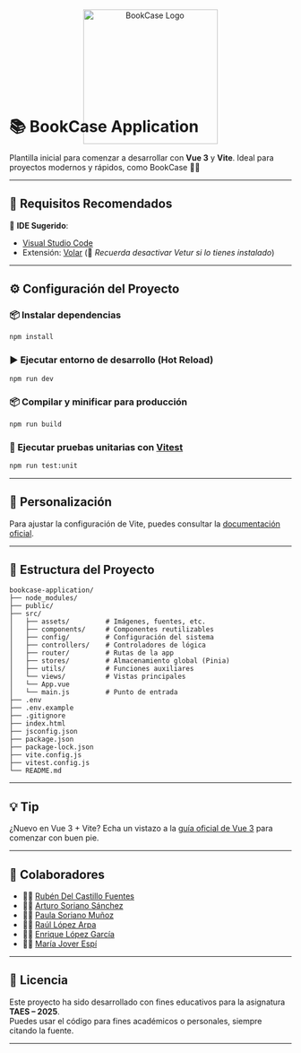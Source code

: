 <p align="center" style="margin-top: -30px; margin-bottom: -90px;">
  <img src="https://bookcaseua.github.io/bookcase/logo.png" alt="BookCase Logo" width="240" />
</p>

# 📚 BookCase Application

Plantilla inicial para comenzar a desarrollar con **Vue 3** y **Vite**. Ideal para proyectos modernos y rápidos, como BookCase 📖✨

---

## 🚀 Requisitos Recomendados

🔧 **IDE Sugerido**:  
- [Visual Studio Code](https://code.visualstudio.com/)  
- Extensión: [Volar](https://marketplace.visualstudio.com/items?itemName=Vue.volar) (🔁 *Recuerda desactivar Vetur si lo tienes instalado*)

---

## ⚙️ Configuración del Proyecto

### 📦 Instalar dependencias

```bash
npm install
```

### ▶️ Ejecutar entorno de desarrollo (Hot Reload)

```bash
npm run dev
```

### 📦 Compilar y minificar para producción

```bash
npm run build
```

### 🧪 Ejecutar pruebas unitarias con [Vitest](https://vitest.dev/)

```bash
npm run test:unit
```

---

## 🔧 Personalización

Para ajustar la configuración de Vite, puedes consultar la [documentación oficial](https://vite.dev/config/).

---

## 📁 Estructura del Proyecto

```
bookcase-application/
├── node_modules/
├── public/
├── src/
│   ├── assets/         # Imágenes, fuentes, etc.
│   ├── components/     # Componentes reutilizables
│   ├── config/         # Configuración del sistema
│   ├── controllers/    # Controladores de lógica
│   ├── router/         # Rutas de la app
│   ├── stores/         # Almacenamiento global (Pinia)
│   ├── utils/          # Funciones auxiliares
│   └── views/          # Vistas principales
│   └── App.vue
│   └── main.js         # Punto de entrada
├── .env
├── .env.example
├── .gitignore
├── index.html
├── jsconfig.json
├── package.json
├── package-lock.json
├── vite.config.js
├── vitest.config.js
└── README.md
```

---

## 💡 Tip

¿Nuevo en Vue 3 + Vite? Echa un vistazo a la [guía oficial de Vue 3](https://vuejs.org/guide/introduction.html) para comenzar con buen pie.

---

## 🤝 Colaboradores

- 👨‍💻 [Rubén Del Castillo Fuentes](https://github.com/rvbendcf)
- 👨‍💻 [Arturo Soriano Sánchez](https://github.com/ass190-ua)
- 👩‍💻 [Paula Soriano Muñoz](https://github.com/psm97-ua)
- 👨‍💻 [Raúl López Arpa](https://github.com/rla28-ua)
- 👨‍💻 [Enrique López García](https://github.com/Fr0zenM1nd)
- 👨‍💻 [María Jover Espí](https://github.com/mje5-ua)

---

## 📄 Licencia

Este proyecto ha sido desarrollado con fines educativos para la asignatura **TAES – 2025**.  
Puedes usar el código para fines académicos o personales, siempre citando la fuente.

---